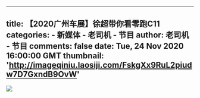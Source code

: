 
---
title: 【2020广州车展】徐超带你看零跑C11
categories: 
    - 新媒体
    - 老司机 - 节目
author: 老司机 - 节目
comments: false
date: Tue, 24 Nov 2020 16:00:00 GMT
thumbnail: 'http://imageqiniu.laosiji.com/FskgXx9RuL2piudw7D7GxndB9OvW'
---

<div>   
<img src="http://imageqiniu.laosiji.com/FskgXx9RuL2piudw7D7GxndB9OvW" referrerpolicy="no-referrer">  
</div>
            